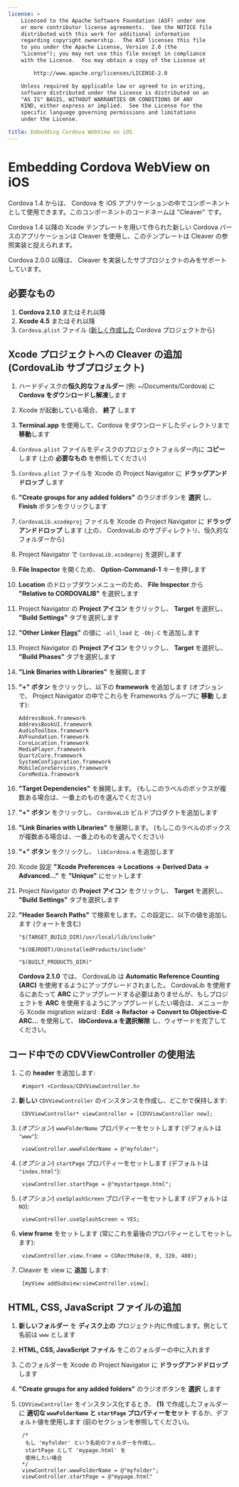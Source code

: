 ```yaml
---
license: >
    Licensed to the Apache Software Foundation (ASF) under one
    or more contributor license agreements.  See the NOTICE file
    distributed with this work for additional information
    regarding copyright ownership.  The ASF licenses this file
    to you under the Apache License, Version 2.0 (the
    "License"); you may not use this file except in compliance
    with the License.  You may obtain a copy of the License at

        http://www.apache.org/licenses/LICENSE-2.0

    Unless required by applicable law or agreed to in writing,
    software distributed under the License is distributed on an
    "AS IS" BASIS, WITHOUT WARRANTIES OR CONDITIONS OF ANY
    KIND, either express or implied.  See the License for the
    specific language governing permissions and limitations
    under the License.

title: Embedding Cordova WebView on iOS
---
```


Embedding Cordova WebView on iOS
================================

Cordova 1.4 からは、 Cordova を iOS アプリケーションの中でコンポーネントとして使用できます。このコンポーネントのコードネームは "Cleaver" です。

Cordova 1.4 以降の Xcode テンプレートを用いて作られた新しい Cordova バースのアプリケーションは Cleaver を使用し、このテンプレートは Cleaver の参照実装と捉えられます。

Cordova 2.0.0 以降は、 Cleaver を実装したサブプロジェクトのみをサポートしています。

必要なもの
-------------

1. **Cordova 2.1.0** またはそれ以降
2. **Xcode 4.5** またはそれ以降
3. `Cordova.plist` ファイル ([新しく作成した](guide_command-line_index.md.html#Command-Line%20Usage_ios) Cordova プロジェクトから)


Xcode プロジェクトへの Cleaver の追加 (CordovaLib サブプロジェクト)
-------------------------------------------------------------

1. ハードディスクの**恒久的なフォルダー** (例: ~/Documents/Cordova) に **Cordova をダウンロードし解凍**します
2. Xcode が起動している場合、 **終了** します
3. **Terminal.app** を使用して、Cordova をダウンロードしたディレクトリまで **移動**します
4. `Cordova.plist` ファイルをディスクのプロジェクトフォルダー内に **コピー** します (上の **必要なもの** を参照してください)
5. `Cordova.plist` ファイルを Xcode の Project Navigator に **ドラッグアンドドロップ** します
6. **"Create groups for any added folders"** のラジオボタンを **選択** し、 **Finish** ボタンをクリックします
7. `CordovaLib.xcodeproj` ファイルを Xcode の Project Navigator に **ドラッグアンドドロップ** します (上の、 CordovaLib のサブディレクトリ、恒久的なフォルダーから)
8. Project Navigator で `CordovaLib.xcodeproj` を選択します
9. **File Inspector** を開くため、 **Option-Command-1** キーを押します
10. **Location** のドロップダウンメニューのため、 **File Inspector** から **"Relative to CORDOVALIB"** を選択します
11. Project Navigator の **Project アイコン** をクリックし、 **Target** を選択し、 **"Build Settings"** タブを選択します
12. **"Other Linker [Flags](../../cordova/file/flags/flags.html)"** の値に `-all_load` と `-Obj-C` を追加します
13. Project Navigator の **Project アイコン** をクリックし、 **Target** を選択し、 **"Build Phases"** タブを選択します
14. **"Link Binaries with Libraries"** を展開します
15. **"+" ボタン** をクリックし、以下の **framework** を追加します (オプションで、 Project Navigator の中でこれらを Frameworks グループに **移動** します):

        AddressBook.framework
        AddressBookUI.framework
        AudioToolbox.framework
        AVFoundation.framework
        CoreLocation.framework
        MediaPlayer.framework
        QuartzCore.framework
        SystemConfiguration.framework
        MobileCoreServices.framework
        CoreMedia.framework

16. **"Target Dependencies"** を展開します。 (もしこのラベルのボックスが複数ある場合は、一番上のものを選んでください)
17. **"+" ボタン** をクリックし、 `CordovaLib` ビルドプロダクトを追加します
18. **"Link Binaries with Libraries"** を展開します。
    (もしこのラベルのボックスが複数ある場合は、一番上のものを選んでください)
19. **"+" ボタン** をクリックし、 `libCordova.a` を追加します
20. Xcode 設定 **"Xcode Preferences -> Locations -> Derived Data -> Advanced…"** を **"Unique"** にセットします
21. Project Navigator の **Project アイコン** をクリックし、 **Target** を選択し、 **"Build Settings"** タブを選択します
22. **"Header Search Paths"** で検索をします。この設定に、以下の値を追加します (クォートを含む)

        "$(TARGET_BUILD_DIR)/usr/local/lib/include"

        "$(OBJROOT)/UninstalledProducts/include"

        "$(BUILT_PRODUCTS_DIR)"

    **Cordova 2.1.0** では、 CordovaLib は **Automatic Reference Counting (ARC)** を使用するようにアップグレードされました。 CordovaLib を使用するにあたって **ARC** にアップグレードする必要はありませんが、もしプロジェクトを **ARC** を使用するようにアップグレードしたい場合は、メニューから Xcode migration wizard : **Edit -> Refactor -> Convert to Objective-C ARC…** を使用して、 **libCordova.a を選択解除** し、ウィザードを完了してください。

コード中での CDVViewController の使用法
------------------------------------

1. この **header** を追加します:

        #import <Cordova/CDVViewController.h>

2. **新しい** `CDVViewController` のインスタンスを作成し、どこかで保持します:

        CDVViewController* viewController = [CDVViewController new];

3. (_オプション_) `wwwFolderName` プロパティーをセットします (デフォルトは `"www"`):

        viewController.wwwFolderName = @"myfolder";

4. (_オプション_) `startPage` プロパティーをセットします (デフォルトは `"index.html"`):

        viewController.startPage = @"mystartpage.html";

5. (_オプション_) `useSplashScreen` プロパティーをセットします (デフォルトは `NO`):

        viewController.useSplashScreen = YES;

6. **view frame** をセットします (常にこれを最後のプロパティーとしてセットします):

        viewController.view.frame = CGRectMake(0, 0, 320, 480);

7. Cleaver を view に **追加** します:

        [myView addSubview:viewController.view];

HTML, CSS, JavaScript ファイルの追加
-------------------------------------------

1. **新しいフォルダー** を **ディスク上の** プロジェクト内に作成します。例として名前は `www` とします
2. **HTML, CSS, JavaScript ファイル** をこのフォルダーの中に入れます
3. このフォルダーを Xcode の Project Navigator に **ドラッグアンドドロップ** します
4. **"Create groups for any added folders"** のラジオボタンを **選択** します
5. `CDVViewController` をインスタンス化するとき、 **(1)** で作成したフォルダーに **適切な `wwwFolderName` と `startPage` プロパティーをセット** するか、デフォルト値を使用します (前のセクションを参照してください)。

        /*
         もし 'myfolder' という名前のフォルダーを作成し、
         startPage として 'mypage.html' を
         使用したい場合
        */
        viewController.wwwFolderName = @"myfolder";
        viewController.startPage = @"mypage.html"

